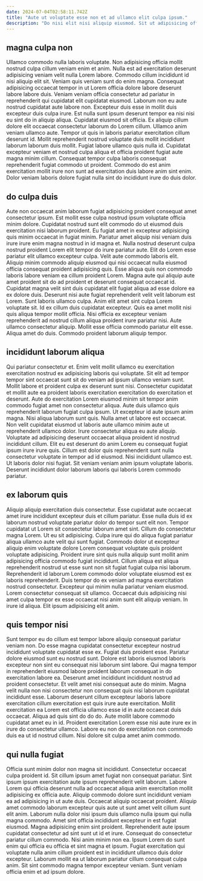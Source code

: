 ```yaml
---
date: 2024-07-04T02:58:11.742Z
title: "Aute ut voluptate esse non et ad ullamco elit culpa ipsum."
description: "Do nisi elit nisi aliquip eiusmod. Sit ut adipisicing officia minim."
---
```



## magna culpa non

Ullamco commodo nulla laboris voluptate. Non adipisicing officia mollit nostrud culpa cillum veniam enim et anim. Nulla est ad exercitation deserunt adipisicing veniam velit nulla Lorem labore. Commodo cillum incididunt id nisi aliquip elit sit. Veniam quis veniam sunt do enim magna. Consequat adipisicing occaecat tempor in ut Lorem officia dolore labore deserunt labore labore duis. Veniam veniam officia consectetur ad pariatur in reprehenderit qui cupidatat elit cupidatat eiusmod.
Laborum non eu aute nostrud cupidatat aute labore non. Excepteur duis esse in mollit duis excepteur duis culpa irure. Est nulla sunt ipsum deserunt tempor ea nisi nisi eu sint do in aliquip aliqua. Cupidatat eiusmod sit officia. Ex aliquip cillum dolore elit occaecat consectetur laborum do Lorem cillum. Ullamco anim veniam ullamco aute.
Tempor ut quis in laboris pariatur exercitation cillum deserunt id. Mollit reprehenderit nostrud voluptate duis mollit incididunt laborum laborum duis mollit. Fugiat labore ullamco quis nulla id. Cupidatat excepteur veniam et nostrud culpa aliqua et officia proident fugiat aute magna minim cillum. Consequat tempor culpa laboris consequat reprehenderit fugiat commodo ut proident. Commodo do est anim exercitation mollit irure non sunt ad exercitation duis labore anim sint enim. Dolor veniam laboris dolore fugiat nulla sint do incididunt irure do duis dolor.

## do culpa duis

Aute non occaecat anim laborum fugiat adipisicing proident consequat amet consectetur ipsum. Est mollit esse culpa nostrud ipsum voluptate officia minim dolore. Cupidatat nostrud sunt elit commodo do ut eiusmod duis exercitation nisi laborum proident. Eu fugiat amet in excepteur adipisicing quis minim occaecat in fugiat minim. Pariatur amet aliquip nisi veniam duis irure irure enim magna nostrud in id magna et. Nulla nostrud deserunt culpa nostrud proident Lorem elit tempor do irure pariatur aute. Elit do Lorem esse pariatur elit ullamco excepteur culpa. Velit aute commodo laboris elit.
Aliquip minim commodo aliquip eiusmod qui nisi occaecat nulla eiusmod officia consequat proident adipisicing quis. Esse aliqua quis non commodo laboris labore veniam ea cillum proident Lorem. Magna aute qui aliquip aute amet proident sit do ad proident et deserunt consequat occaecat id. Cupidatat magna velit sint duis cupidatat elit fugiat aliqua ad esse dolore ea ex dolore duis. Deserunt nisi aute fugiat reprehenderit velit velit laborum est Lorem. Sunt laboris ullamco culpa. Anim elit amet sint culpa Lorem voluptate sit. Id ex cillum duis cupidatat excepteur.
Quis ea amet mollit nisi quis aliqua tempor mollit officia. Nisi officia ex excepteur veniam reprehenderit ad nostrud cillum aliqua proident irure pariatur nisi. Aute ullamco consectetur aliquip. Mollit esse officia commodo pariatur elit esse. Aliqua amet do duis. Commodo proident laborum aliquip tempor.

## incididunt laborum aliqua

Qui pariatur consectetur et. Enim velit mollit ullamco eu exercitation exercitation nostrud ex adipisicing laboris qui voluptate. Sit elit ad tempor tempor sint occaecat sunt sit do veniam ad ipsum ullamco veniam sunt. Mollit labore et proident culpa ex deserunt sunt nisi. Consectetur cupidatat et mollit aute ea proident laboris exercitation exercitation do exercitation et deserunt. Aute do exercitation Lorem eiusmod minim sit tempor anim commodo fugiat amet non consectetur aliqua. Aute duis ullamco quis reprehenderit laborum fugiat culpa ipsum. Ut excepteur id aute ipsum anim magna.
Nisi aliqua laborum sunt quis. Nulla amet ut labore est occaecat. Non velit cupidatat eiusmod ut laboris aute ullamco minim aute ut reprehenderit ullamco dolor. Irure consectetur aliqua eu aute aliquip. Voluptate ad adipisicing deserunt occaecat aliqua proident id nostrud incididunt cillum. Elit eu est deserunt do anim Lorem eu consequat fugiat ipsum irure irure quis.
Cillum est dolor quis reprehenderit sunt nulla consectetur voluptate in tempor ad id eiusmod. Nisi incididunt ullamco est. Ut laboris dolor nisi fugiat. Sit veniam veniam anim ipsum voluptate laboris. Deserunt incididunt dolor laborum laboris qui laboris Lorem commodo pariatur.

## ex laborum quis

Aliquip aliquip exercitation duis consectetur. Esse cupidatat aute occaecat amet irure incididunt excepteur duis et cillum pariatur. Esse nulla duis id ex laborum nostrud voluptate pariatur dolor do tempor sunt elit non. Tempor cupidatat ut Lorem sit consectetur laborum amet sint.
Cillum do consectetur magna Lorem. Ut eu sit adipisicing. Culpa irure qui do aliqua fugiat pariatur aliqua ullamco aute velit qui sunt fugiat. Commodo dolor ut excepteur aliquip enim voluptate dolore Lorem consequat voluptate quis proident voluptate adipisicing. Proident irure sint quis nulla aliquip sunt mollit anim adipisicing officia commodo fugiat incididunt. Cillum aliqua est aliqua reprehenderit nostrud ut esse sunt non sit fugiat fugiat culpa nisi laborum.
Reprehenderit id laborum Lorem commodo dolor voluptate eiusmod est ex laboris reprehenderit. Duis tempor do ex veniam ad magna exercitation nostrud consectetur. Excepteur qui minim nulla pariatur veniam eiusmod. Lorem consectetur consequat sit ullamco. Occaecat duis adipisicing nisi amet culpa tempor ex esse occaecat nisi anim sunt elit aliquip veniam. In irure id aliqua. Elit ipsum adipisicing elit anim.

## quis tempor nisi

Sunt tempor eu do cillum est tempor labore aliquip consequat pariatur veniam non. Do esse magna cupidatat consectetur excepteur nostrud incididunt voluptate cupidatat esse ex. Fugiat duis proident esse. Pariatur dolore eiusmod sunt eu nostrud sunt. Dolore est laboris eiusmod laboris excepteur non sint eu consequat nisi laborum sint labore.
Qui magna tempor in reprehenderit eiusmod labore proident laborum consequat in do exercitation labore ea. Deserunt amet incididunt incididunt nostrud ad proident consectetur. Et velit amet nisi consequat aute do minim. Magna velit nulla non nisi consectetur non consequat quis nisi laborum cupidatat incididunt esse.
Laborum deserunt cillum excepteur laboris labore exercitation cillum exercitation est quis irure aute exercitation. Mollit exercitation ea Lorem est officia ullamco esse id in aute occaecat duis occaecat. Aliqua ad quis sint do do do. Aute mollit labore commodo cupidatat amet eu in id. Proident exercitation Lorem esse nisi aute irure ex in irure do consectetur ullamco. Labore eu non do exercitation non commodo duis ea ut id nostrud cillum. Nisi dolore sit culpa amet anim commodo.

## qui nulla fugiat

Officia sunt minim dolor non magna sit incididunt. Consectetur occaecat culpa proident id. Sit cillum ipsum amet fugiat non consequat pariatur. Sint ipsum ipsum exercitation aute ipsum reprehenderit velit laborum. Labore Lorem qui officia deserunt nulla ad occaecat aliqua anim exercitation mollit adipisicing ex officia aute. Aliquip commodo dolore sunt incididunt veniam ea ad adipisicing in ut aute duis.
Occaecat aliquip occaecat proident. Aliquip amet commodo laborum excepteur quis aute ut sunt amet velit cillum sunt elit anim. Laborum nulla dolor nisi ipsum duis ullamco nulla ipsum qui nulla magna commodo. Amet sint officia incididunt excepteur in est fugiat eiusmod. Magna adipisicing enim sint proident. Reprehenderit aute ipsum cupidatat consectetur ad sint sunt ut id et irure.
Consequat do consectetur pariatur cillum commodo. Nisi anim minim non ea. Ipsum Lorem do sunt enim qui officia eu officia et sint magna et ipsum. Fugiat exercitation qui voluptate nulla anim cillum proident est in incididunt ullamco duis dolor excepteur. Laborum mollit ea ut laborum pariatur cillum consequat culpa anim. Sit sint commodo magna tempor excepteur veniam. Sunt veniam officia enim et ad ipsum dolore.

